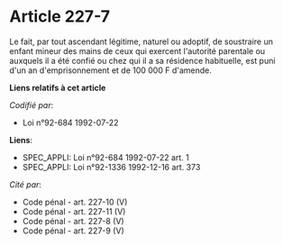 # Article 227-7

Le fait, par tout ascendant légitime, naturel ou adoptif, de soustraire un enfant mineur des mains de ceux qui exercent
l'autorité parentale ou auxquels il a été confié ou chez qui il a sa résidence habituelle, est puni d'un an d'emprisonnement
et de 100 000 F d'amende.

**Liens relatifs à cet article**

_Codifié par_:

  - Loi n°92-684 1992-07-22

**Liens**:

  - SPEC_APPLI: Loi n°92-684 1992-07-22 art. 1
  - SPEC_APPLI: Loi n°92-1336 1992-12-16 art. 373

_Cité par_:

  - Code pénal - art. 227-10 (V)
  - Code pénal - art. 227-11 (V)
  - Code pénal - art. 227-8 (V)
  - Code pénal - art. 227-9 (V)
